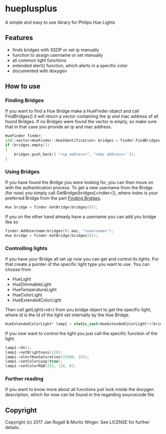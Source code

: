 # hueplusplus
A simple and easy to use library for Philips Hue Lights

## Features
* finds bridges with SSDP or set ip manually
* function to assign username or set manually
* all common light functions
* extended alert() function, which alerts in a specific color
* documented with doxygen

## How to use
### <a name="findingBridges"></a>Finding Bridges
If you want to find a Hue Bridge make a HueFinder object and call FindBridges()
it will return a vector containing the ip and mac address of all found Bridges.
If no Bridges were found the vector is empty, so make sure that in that case you provide an ip and mac address.
```C++
HueFinder finder;
std::vector<HueFinder::HueIdentification> bridges = finder.FindBridges();
if (bridges.empty())
{
	bridges.push_back({ "<ip address>", "<mac address>" });
}
```

### Using Bridges
If you have found the Bridge you were looking for, you can then move on with the authentication process.
To get a new username from the Bridge (for now) you simply call GetBridge(bridges[\<index\>]), 
where index is your preferred Bridge from the part [Finding Bridges](#findingBridges).
```C++
Hue bridge = finder.GetBridge(bridges[0]);
```
If you on the other hand already have a username you can add you bridge like so
```C++
finder.AddUsername(bridges[0].mac, "<username>");
Hue bridge = finder.GetBridge(bridges[0]);
```

### Controlling lights
If you have your Bridge all set up now you can get and control its lights.
For that create a pointer of the specific light type you want to use.
You can choose from 
* HueLight
* HueDimmableLight
* HueTemperatureLight
* HueColorLight
* HueExtendedColorLight

Then call getLight(\<id\>) from you bridge object to get the specific light, where id
is the id of the light set internally by the Hue Bridge.
```C++
HueExtendedColorLight* lamp1 = static_cast<HueExtendedColorLight*>(bridge.getLight(1));
```
If you now want to control the light you just call the specific function of the light.
```C++
lamp1->On();
lamp1->setBrightness(120);
lamp1->alertHueSaturation(25500, 255);
lamp1->setColorLoop(true);
lamp1->setColorRGB(255, 128, 0);
```

### Further reading
If you want to know more about all functions just look inside the doxygen description, 
which for now can be found in the regarding sourcecode file.

## Copyright
Copyright (c) 2017 Jan Rogall & Moritz Wirger. See LICENSE for further details.

